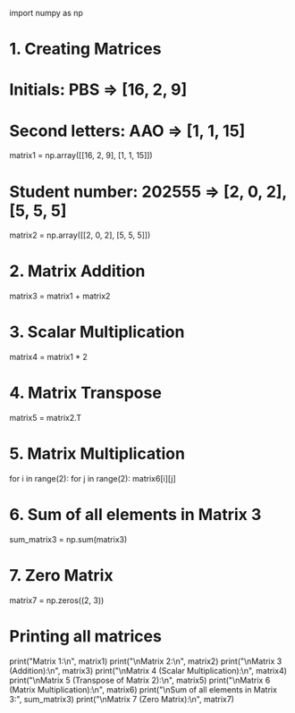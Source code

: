 import numpy as np

# 1. Creating Matrices
# Initials: PBS => [16, 2, 9]
# Second letters: AAO => [1, 1, 15]
matrix1 = np.array([[16, 2, 9], [1, 1, 15]])

# Student number: 202555 => [2, 0, 2], [5, 5, 5]
matrix2 = np.array([[2, 0, 2], [5, 5, 5]])

# 2. Matrix Addition
matrix3 = matrix1 + matrix2

# 3. Scalar Multiplication
matrix4 = matrix1 * 2

# 4. Matrix Transpose
matrix5 = matrix2.T

# 5. Matrix Multiplication
for i in range(2):
for j in range(2):
matrix6[i][j]

# 6. Sum of all elements in Matrix 3
sum_matrix3 = np.sum(matrix3)

# 7. Zero Matrix
matrix7 = np.zeros((2, 3))

# Printing all matrices
print("Matrix 1:\n", matrix1)
print("\nMatrix 2:\n", matrix2)
print("\nMatrix 3 (Addition):\n", matrix3)
print("\nMatrix 4 (Scalar Multiplication):\n", matrix4)
print("\nMatrix 5 (Transpose of Matrix 2):\n", matrix5)
print("\nMatrix 6 (Matrix Multiplication):\n", matrix6)
print("\nSum of all elements in Matrix 3:", sum_matrix3)
print("\nMatrix 7 (Zero Matrix):\n", matrix7)
